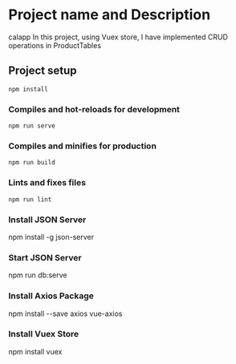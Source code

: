 # Project name and Description 
calapp 
In this project,  using Vuex store, I have implemented CRUD operations in ProductTables 

## Project setup
```
npm install
```

### Compiles and hot-reloads for development
```
npm run serve
```

### Compiles and minifies for production
```
npm run build
```

### Lints and fixes files
```
npm run lint
```
### Install JSON Server
npm install -g json-server

### Start JSON Server
npm run db:serve

### Install Axios Package
npm install --save axios vue-axios

### Install Vuex Store
npm install vuex
